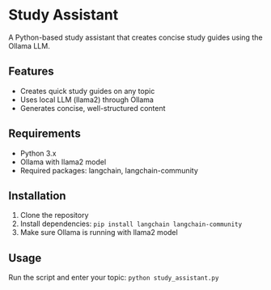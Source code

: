 # Study Assistant

A Python-based study assistant that creates concise study guides using the Ollama LLM.

## Features
- Creates quick study guides on any topic
- Uses local LLM (llama2) through Ollama
- Generates concise, well-structured content

## Requirements
- Python 3.x
- Ollama with llama2 model
- Required packages: langchain, langchain-community

## Installation
1. Clone the repository
2. Install dependencies:
   ```pip install langchain langchain-community```
3. Make sure Ollama is running with llama2 model

## Usage
Run the script and enter your topic:
```python study_assistant.py``` 